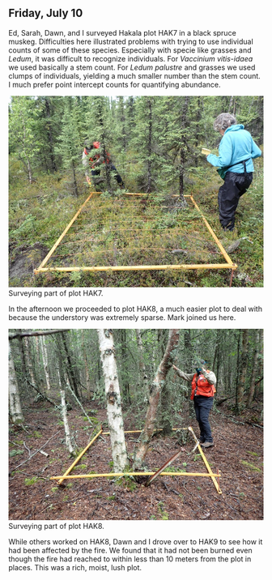 
## Friday, July 10

<!-- 07:10-16:45 -->

Ed, Sarah, Dawn, and I surveyed Hakala plot HAK7 in a black spruce muskeg. Difficulties here illustrated problems with trying to use individual counts of some of these species. Especially with specie like grasses and *Ledum*, it was difficult to recognize individuals. For *Vaccinium vitis-idaea* we used basically a stem count. For *Ledum palustre* and grasses we used clumps of individuals, yielding a much smaller number than the stem count. I much prefer point intercept counts for quantifying abundance.

![Surveying part of plot HAK7.](2020-07-10_HAK7.jpg)\
Surveying part of plot HAK7.

In the afternoon we proceeded to plot HAK8, a much easier plot to deal with because the understory was extremely sparse. Mark joined us here. 

![Surveying part of plot HAK8.](2020-07-10_HAK8.jpg)\
Surveying part of plot HAK8.

While others worked on HAK8, Dawn and I drove over to HAK9 to see how it had been affected by the fire. We found that it had not been burned even though the fire had reached to within less than 10 meters from the plot in places. This was a rich, moist, lush plot.



